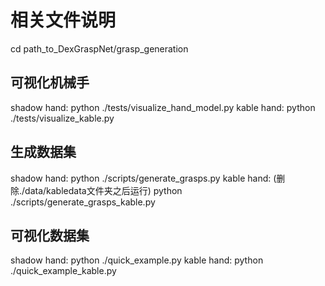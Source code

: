 # 相关文件说明
cd path_to_DexGraspNet/grasp_generation
## 可视化机械手
shadow hand: 
    python ./tests/visualize_hand_model.py
kable hand: 
    python ./tests/visualize_kable.py
## 生成数据集
shadow hand: 
    python ./scripts/generate_grasps.py
kable hand: (删除./data/kabledata文件夹之后运行)
    python ./scripts/generate_grasps_kable.py
## 可视化数据集
shadow hand: 
    python ./quick_example.py
kable hand: 
    python ./quick_example_kable.py